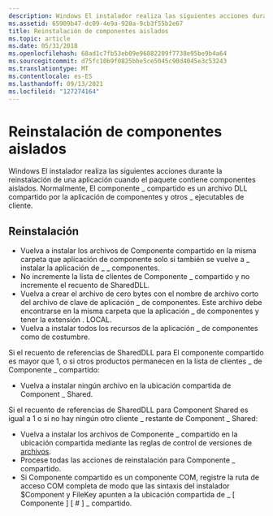 ```yaml
---
description: Windows El instalador realiza las siguientes acciones durante la reinstalación de una aplicación cuando el paquete contiene componentes aislados. Normalmente, El componente \_ compartido es un archivo DLL compartido por la aplicación de componentes y otros \_ ejecutables de cliente.
ms.assetid: 65909b47-dc09-4e9a-920a-9cb3f55b2e67
title: Reinstalación de componentes aislados
ms.topic: article
ms.date: 05/31/2018
ms.openlocfilehash: 68ad1c7fb53eb09e96882209f7738e95be9b4a64
ms.sourcegitcommit: d75fc10b9f0825bbe5ce5045c90d4045e3c53243
ms.translationtype: MT
ms.contentlocale: es-ES
ms.lasthandoff: 09/13/2021
ms.locfileid: "127274164"
---
```

# <a name="reinstallation-of-isolated-components"></a>Reinstalación de componentes aislados

Windows El instalador realiza las siguientes acciones durante la reinstalación de una aplicación cuando el paquete contiene componentes aislados. Normalmente, El componente \_ compartido es un archivo DLL compartido por la aplicación de componentes y otros \_ ejecutables de cliente.

## <a name="reinstallation"></a>Reinstalación

-   Vuelva a instalar los archivos de Componente compartido en la misma carpeta que aplicación de componente solo si también se vuelve a \_ instalar la aplicación de \_ \_ componentes.
-   No incremente la lista de clientes de Componente \_ compartido y no incremente el recuento de SharedDLL.
-   Vuelva a crear el archivo de cero bytes con el nombre de archivo corto del archivo de clave de aplicación \_ de componentes. Este archivo debe encontrarse en la misma carpeta que la aplicación \_ de componentes y tener la extensión . LOCAL.
-   Vuelva a instalar todos los recursos de la aplicación \_ de componentes como de costumbre.

Si el recuento de referencias de SharedDLL para El componente compartido es mayor que 1, o si otros productos permanecen en la lista de clientes \_ de Componente \_ compartido:

-   Vuelva a instalar ningún archivo en la ubicación compartida de Component \_ Shared.

Si el recuento de referencias de SharedDLL para Component Shared es igual a 1 o si no hay ningún otro cliente \_ restante de Component \_ Shared:

-   Vuelva a instalar los archivos de Componente \_ compartido en la ubicación compartida mediante las reglas de control de versiones de [archivos](file-versioning-rules.md).
-   Procese todas las acciones de reinstalación para Componente \_ compartido.
-   Si Componente compartido es un componente COM, registre la ruta de acceso COM completa de modo que las sintaxis del instalador $Component y FileKey apunten a la ubicación compartida de \_ \[ Componente \] \[ \# \] \_ compartido.

 

 



